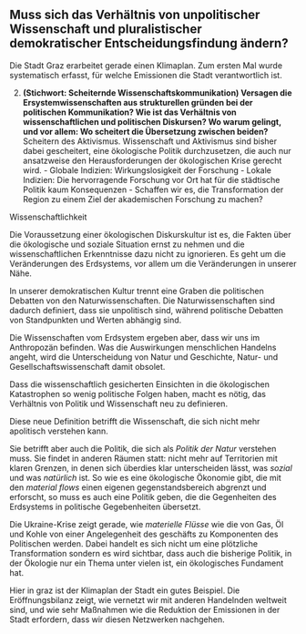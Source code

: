 ## Muss sich das Verhältnis von unpolitischer Wissenschaft und pluralistischer demokratischer Entscheidungsfindung ändern?


Die Stadt Graz erarbeitet gerade einen Klimaplan. Zum ersten Mal wurde systematisch erfasst, für welche Emissionen die Stadt verantwortlich ist.

2. **(Stichwort: Scheiternde Wissenschaftskommunikation) Versagen die Ersystemwissenschaften aus strukturellen gründen bei der politischen Kommunikation? Wie ist das Verhältnis von wissenschaftlichen und politischen Diskursen? Wo warum gelingt, und vor allem: Wo scheitert die Übersetzung zwischen beiden?** Scheitern des Aktivismus. Wissenschaft und Aktivismus sind bisher dabei gescheitert, eine ökologische Politik durchzusetzen, die auch nur ansatzweise den Herausforderungen der ökologischen Krise gerecht wird.
         - Globale Indizien: Wirkungslosigkeit der Forschung
         - Lokale Indizien: Die hervorragende Forschung vor Ort hat für die städtische Politik kaum Konsequenzen
         - Schaffen wir es, die Transformation der Region zu einem Ziel der akademischen Forschung zu machen?

 Wissenschaftlichkeit

Die Voraussetzung einer ökologischen Diskurskultur ist es, die Fakten über die ökologische und soziale Situation ernst zu nehmen und die wissenschaftlichen Erkenntnisse dazu nicht zu ignorieren. Es geht um die Veränderungen des Erdsystems, vor allem um die Veränderungen in unserer Nähe.

In unserer demokratischen Kultur trennt eine Graben die politischen Debatten von den Naturwissenschaften. Die Naturwissenschaften sind dadurch definiert, dass sie unpolitisch sind, während politische Debatten von Standpunkten und Werten abhängig sind.

Die Wissenschaften vom Erdsystem ergeben aber, dass wir uns im Anthropozän befinden. Was die Auswirkungen menschlichen Handelns angeht, wird die Unterscheidung von Natur und Geschichte, Natur- und Gesellschaftswissenschaft damit obsolet. 

Dass die wissenschaftlich gesicherten Einsichten in die ökologischen Katastrophen so wenig politische Folgen haben, macht es nötig, das Verhältnis von Politik und Wissenschaft neu zu definieren. 

Diese neue Definition betrifft die Wissenschaft, die sich nicht mehr apolitisch verstehen kann. 

Sie betrifft aber auch die Politik, die sich als *Politik der Natur* verstehen muss. Sie findet in anderen Räumen statt: nicht mehr auf Territorien mit klaren Grenzen, in denen sich überdies klar unterscheiden lässt, was *sozial* und was *natürlich* ist. So wie es eine ökologische Ökonomie gibt, die mit den *material flows* einen eigenen gegenstandsbereich abgrenzt und erforscht, so muss es auch eine Politik geben, die die Gegenheiten des Erdsystems in politische Gegebenheiten übersetzt. 

Die Ukraine-Krise zeigt gerade, wie *materielle Flüsse* wie die von Gas, Öl und Kohle von einer Angelegenheit des geschäfts zu Komponenten des Politischen werden. Dabei handelt es sich nicht um eine plötzliche Transformation sondern es wird sichtbar, dass auch die bisherige Politik, in der Ökologie nur ein Thema unter vielen ist, ein ökologisches Fundament hat. 

Hier in graz ist der Klimaplan der Stadt ein gutes Beispiel. Die Eröffnungsbilanz zeigt, wie vernetzt wir mit anderen Handelnden weltweit sind, und wie sehr Maßnahmen wie die Reduktion der Emissionen in der Stadt erfordern, dass wir diesen Netzwerken nachgehen. 

